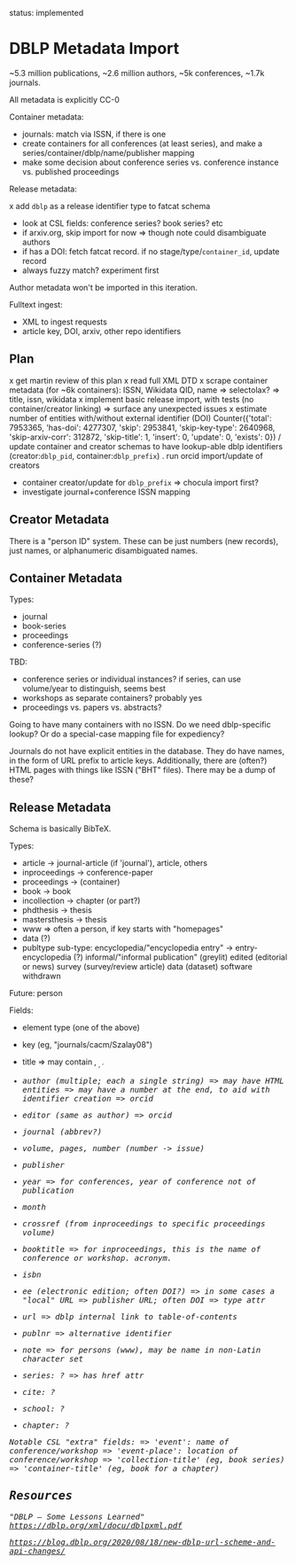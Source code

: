 
status: implemented

DBLP Metadata Import
====================

~5.3 million publications, ~2.6 million authors, ~5k conferences, ~1.7k journals.

All metadata is explicitly CC-0

Container metadata:

- journals: match via ISSN, if there is one
- create containers for all conferences (at least series), and make a series/container/dblp/name/publisher mapping
- make some decision about conference series vs. conference instance vs. published proceedings

Release metadata:

x add `dblp` as a release identifier type to fatcat schema
- look at CSL fields: conference series? book series? etc
- if arxiv.org, skip import for now
    => though note could disambiguate authors
- if has a DOI: fetch fatcat record. if no stage/type/`container_id`, update record
- always fuzzy match? experiment first

Author metadata won't be imported in this iteration.

Fulltext ingest:

- XML to ingest requests
- article key, DOI, arxiv, other repo identifiers

## Plan

x get martin review of this plan
x read full XML DTD
x scrape container metadata (for ~6k containers): ISSN, Wikidata QID, name
    => selectolax?
    => title, issn, wikidata
x implement basic release import, with tests (no container/creator linking)
    => surface any unexpected issues
x estimate number of entities with/without external identifier (DOI)
    Counter({'total': 7953365, 'has-doi': 4277307, 'skip': 2953841, 'skip-key-type': 2640968, 'skip-arxiv-corr': 312872, 'skip-title': 1, 'insert': 0, 'update': 0, 'exists': 0})
/ update container and creator schemas to have lookup-able dblp identifiers (creator:`dblp_pid`, container:`dblp_prefix`)
. run orcid import/update of creators
- container creator/update for `dblp_prefix`
    => chocula import first?
- investigate journal+conference ISSN mapping


## Creator Metadata

There is a "person ID" system. These can be just numbers (new records), just
names, or alphanumeric disambiguated names.


## Container Metadata

Types:

- journal
- book-series
- proceedings
- conference-series (?)

TBD:

- conference series or individual instances? if series, can use volume/year to
  distinguish, seems best
- workshops as separate containers? probably yes
- proceedings vs. papers vs. abstracts?

Going to have many containers with no ISSN. Do we need dblp-specific lookup? Or
do a special-case mapping file for expediency?

Journals do not have explicit entities in the database. They do have names, in
the form of URL prefix to article keys. Additionally, there are (often?) HTML
pages with things like ISSN ("BHT" files). There may be a dump of these?


## Release Metadata

Schema is basically BibTeX.

Types:

- article -> journal-article (if 'journal'), article, others
- inproceedings -> conference-paper
- proceedings -> (container)
- book -> book
- incollection -> chapter (or part?)
- phdthesis -> thesis
- mastersthesis -> thesis
- www
    => often a person, if key starts with "homepages"
- data (?)
- publtype sub-type:
    encyclopedia/"encyclopedia entry" -> entry-encyclopedia (?)
    informal/"informal publication" (greylit)
    edited (editorial or news)
    survey (survey/review article)
    data (dataset)
    software
    withdrawn

Future: person

Fields:

- element type (one of the above)
- key (eg, "journals/cacm/Szalay08")
- title
    => may contain <i>, <sub>, <sup>, <tt>
- author (multiple; each a single string)
    => may have HTML entities
    => may have a number at the end, to aid with identifier creation
    => orcid
- editor (same as author)
    => orcid
- journal (abbrev?)
- volume, pages, number (number -> issue)
- publisher
- year
    => for conferences, year of conference not of publication
- month
- crossref (from inproceedings to specific proceedings volume)
- booktitle
    => for inproceedings, this is the name of conference or workshop. acronym.
- isbn
- ee (electronic edition; often DOI?)
    => in some cases a "local" URL
    => publisher URL; often DOI
    => type attr
- url
    => dblp internal link to table-of-contents
- publnr
    => alternative identifier
- note
    => for persons (www), may be name in non-Latin character set

- series: ?
    => has href attr
- cite: ?
- school: ?
- chapter: ?

Notable CSL "extra" fields:
    => 'event': name of conference/workshop
    => 'event-place': location of conference/workshop
    => 'collection-title' (eg, book series)
    => 'container-title' (eg, book for a chapter)


## Resources

"DBLP — Some Lessons Learned"
https://dblp.org/xml/docu/dblpxml.pdf

https://blog.dblp.org/2020/08/18/new-dblp-url-scheme-and-api-changes/
